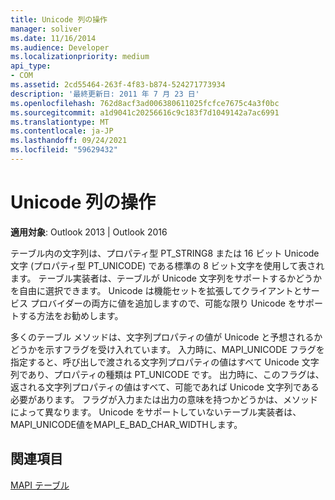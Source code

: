 ```yaml
---
title: Unicode 列の操作
manager: soliver
ms.date: 11/16/2014
ms.audience: Developer
ms.localizationpriority: medium
api_type:
- COM
ms.assetid: 2cd55464-263f-4f83-b874-524271773934
description: '最終更新日: 2011 年 7 月 23 日'
ms.openlocfilehash: 762d8acf3ad006380611025fcfce7675c4a3f0bc
ms.sourcegitcommit: a1d9041c20256616c9c183f7d1049142a7ac6991
ms.translationtype: MT
ms.contentlocale: ja-JP
ms.lasthandoff: 09/24/2021
ms.locfileid: "59629432"
---
```

# <a name="working-with-unicode-columns"></a>Unicode 列の操作

  
  
**適用対象**: Outlook 2013 | Outlook 2016 
  
テーブル内の文字列は、プロパティ型 PT_STRING8 または 16 ビット Unicode 文字 (プロパティ型 PT_UNICODE) である標準の 8 ビット文字を使用して表されます。 テーブル実装者は、テーブルが Unicode 文字列をサポートするかどうかを自由に選択できます。 Unicode は機能セットを拡張してクライアントとサービス プロバイダーの両方に値を追加しますので、可能な限り Unicode をサポートする方法をお勧めします。 
  
多くのテーブル メソッドは、文字列プロパティの値が Unicode と予想されるかどうかを示すフラグを受け入れています。 入力時に、MAPI_UNICODE フラグを指定すると、呼び出しで渡される文字列プロパティの値はすべて Unicode 文字列であり、プロパティの種類は PT_UNICODE です。 出力時に、このフラグは、返される文字列プロパティの値はすべて、可能であれば Unicode 文字列である必要があります。 フラグが入力または出力の意味を持つかどうかは、メソッドによって異なります。 Unicode をサポートしていないテーブル実装者は、MAPI_UNICODE値をMAPI_E_BAD_CHAR_WIDTHします。
  
## <a name="see-also"></a>関連項目



[MAPI テーブル](mapi-tables.md)

